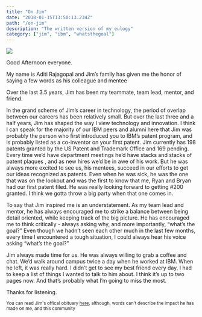 ```yaml
---
title: "On Jim"
date: "2018-01-15T13:50:13.234Z"
path: "/on-jim"
description: "The written version of my eulogy"
category: ["jim", "ibm", "whatsthegoal"]
---
```


<img src ="https://cache.legacy.net/legacy/images/Cobrands/PostBulletin/Photos/210271_20180113.jpg">

Good Afternoon everyone. 

My name is Aditi Rajagopal and Jim’s family has given me the honor of saying a few words as his colleague and mentee

Over the last 3.5 years, Jim has been my teammate, team lead, mentor, and friend. 

In the grand scheme of Jim’s career in technology, the period of overlap between our careers has been relatively small.  But over the last three and a half years, Jim has shaped the way I view technology and innovation. I think I can speak for the majority of our IBM peers and alumni here that Jim was probably the person who first introduced you to IBM’s patent program, and is probably listed as a co-inventor on your first patent. Jim currently has 198 patents granted by the US Patent and Trademark Office and 169 pending. Every time we’d have department meetings he’d have stacks and stacks of patent plaques , and as new hires we’d be in awe of his work. But he was always more excited to see us, his mentees, succeed in our efforts to get our ideas recognized as patents. Even when he was sick, he was the one that was on the lookout and was the first to know that me, Ryan and Bryan had our first patent filed. He was really looking forward to getting #200 granted. I think we gotta throw a big party when that one comes in.

To say that Jim inspired me is an understatement. As my team lead and mentor, he has always encouraged me to strike a balance between being detail oriented, while keeping track of the big picture. He has encouraged me to think critically - always asking why, and more importantly, “what’s the goal?” Even though we hadn’t seen each other much in the last few months, every time I encountered a tough situation, I could always hear his voice asking “what’s the goal?” 

Jim always made time for us. He was always willing to grab a coffee and chat. We’d walk around campus twice a day when he worked at IBM. When he left, it was really hard. I didn’t get to see my best friend every day. I had to keep a list of things I wanted to talk to him about. I think it’s up to two pages now. And that’s probably what I’m going to miss the most. 

Thanks for listening.

<small>You can read Jim's offical obituary <a href="http://www.legacy.com/obituaries/postbulletin/obituary.aspx?pid=187837099">here</a>, although, words can't describe the impact he has made on me, and this community</small>